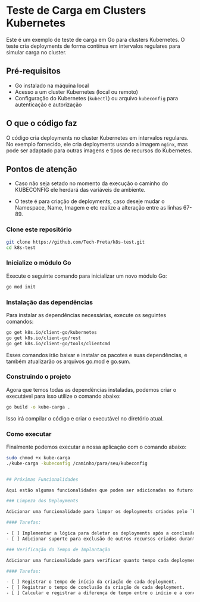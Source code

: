 # Teste de Carga em Clusters Kubernetes

Este é um exemplo de teste de carga em Go para clusters Kubernetes. O teste cria deployments de forma contínua em intervalos regulares para simular carga no cluster.

## Pré-requisitos

- Go instalado na máquina local
- Acesso a um cluster Kubernetes (local ou remoto)
- Configuração do Kubernetes (`kubectl`) ou arquivo `kubeconfig` para autenticação e autorização

## O que o código faz

O código cria deployments no cluster Kubernetes em intervalos regulares. No exemplo fornecido, ele cria deployments usando a imagem `nginx`, mas pode ser adaptado para outras imagens e tipos de recursos do Kubernetes.

## Pontos de atenção

- Caso não seja setado no momento da execução o caminho do KUBECONFIG ele herdará das variáveis de ambiente.

- O teste é para criação de deployments, caso deseje mudar o Namespace, Name, Imagem e etc realize a alteração entre as linhas 67-89.

### Clone este repositório

```bash
git clone https://github.com/Tech-Preta/k8s-test.git
cd k8s-test
```

### Inicialize o módulo Go

Execute o seguinte comando para inicializar um novo módulo Go:

```bash
go mod init
```

### Instalação das dependências

Para instalar as dependências necessárias, execute os seguintes comandos:

```bash
go get k8s.io/client-go/kubernetes
go get k8s.io/client-go/rest
go get k8s.io/client-go/tools/clientcmd
```

Esses comandos irão baixar e instalar os pacotes e suas dependências, e também atualizarão os arquivos go.mod e go.sum.

### Construindo o projeto

Agora que temos todas as dependências instaladas, podemos criar o executável para isso utilize o comando abaixo:

```bash
go build -o kube-carga .
```

Isso irá compilar o código e criar o executável no diretório atual.

### Como executar

Finalmente podemos executar a nossa aplicação com o comando abaixo:

```bash
sudo chmod +x kube-carga
./kube-carga -kubeconfig /caminho/para/seu/kubeconfig


## Próximas Funcionalidades

Aqui estão algumas funcionalidades que podem ser adicionadas no futuro:

### Limpeza dos Deployments

Adicionar uma funcionalidade para limpar os deployments criados pelo `kube-carga` no cluster após a execução do teste de carga.

#### Tarefas:

- [ ] Implementar a lógica para deletar os deployments após a conclusão do teste.
- [ ] Adicionar suporte para exclusão de outros recursos criados durante o teste, como Services e Pods.

### Verificação do Tempo de Implantação

Adicionar uma funcionalidade para verificar quanto tempo cada deployment demora para ser implantado no cluster.

#### Tarefas:

- [ ] Registrar o tempo de início da criação de cada deployment.
- [ ] Registrar o tempo de conclusão da criação de cada deployment.
- [ ] Calcular e registrar a diferença de tempo entre o início e a conclusão da implantação de cada deployment.
